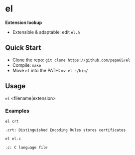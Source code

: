 # el
**Extension lookup**

* Extensible & adaptable: edit `el.h`

## Quick Start
* Clone the repo: `git clone https://github.com/pepa65/el`
* Compile: `make`
* Move `el` into the PATH: `mv el ~/bin/`

## Usage
`el` <filename|extension>

### Examples
`el crt`
```
.crt: Distinguished Encoding Rules stores certificates
```

`el el.c`
```
.c: C language file
```
